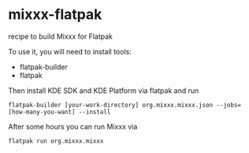 # mixxx-flatpak
recipe to build Mixxx for Flatpak

To use it, you will need to install tools:
 - flatpak-builder
 - flatpak
 
Then install KDE SDK and KDE Platform via flatpak and run
````
flatpak-builder [your-work-directory] org.mixxx.mixxx.json --jobs=[how-many-you-want] --install
````

After some hours you can run Mixxx via
````
flatpak run org.mixxx.mixxx
````
